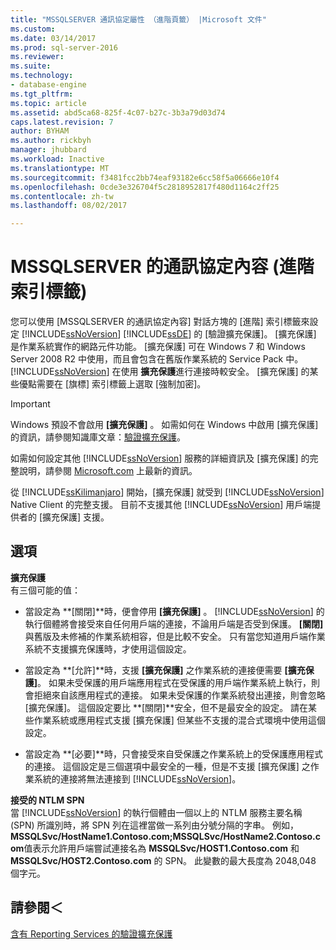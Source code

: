 ```yaml
---
title: "MSSQLSERVER 通訊協定屬性 （進階頁籤） |Microsoft 文件"
ms.custom: 
ms.date: 03/14/2017
ms.prod: sql-server-2016
ms.reviewer: 
ms.suite: 
ms.technology:
- database-engine
ms.tgt_pltfrm: 
ms.topic: article
ms.assetid: abd5ca68-825f-4c07-b27c-3b3a79d03d74
caps.latest.revision: 7
author: BYHAM
ms.author: rickbyh
manager: jhubbard
ms.workload: Inactive
ms.translationtype: MT
ms.sourcegitcommit: f3481fcc2bb74eaf93182e6cc58f5a06666e10f4
ms.openlocfilehash: 0cde3e326704f5c2818952817f480d1164c2ff25
ms.contentlocale: zh-tw
ms.lasthandoff: 08/02/2017

---
```

# MSSQLSERVER 的通訊協定內容 (進階索引標籤)
  您可以使用 [MSSQLSERVER 的通訊協定內容] 對話方塊的 [進階] 索引標籤來設定 [!INCLUDE[ssNoVersion](../../includes/ssnoversion-md.md)] [!INCLUDE[ssDE](../../includes/ssde-md.md)] 的 [驗證擴充保護]。 [擴充保護] 是作業系統實作的網路元件功能。 [擴充保護] 可在 Windows 7 和 Windows Server 2008 R2 中使用，而且會包含在舊版作業系統的 Service Pack 中。 [!INCLUDE[ssNoVersion](../../includes/ssnoversion-md.md)] 在使用 **擴充保護**進行連接時較安全。 [擴充保護] 的某些優點需要在 [旗標] 索引標籤上選取 [強制加密]。  
  
> [!IMPORTANT]  
>  Windows 預設不會啟用 **[擴充保護]** 。 如需如何在 Windows 中啟用 [擴充保護] 的資訊，請參閱知識庫文章：[驗證擴充保護](http://go.microsoft.com/fwlink/?LinkId=178431)。  
  
 如需如何設定其他 [!INCLUDE[ssNoVersion](../../includes/ssnoversion-md.md)] 服務的詳細資訊及 [擴充保護] 的完整說明，請參閱 [Microsoft.com](http://go.microsoft.com/fwlink/?LinkId=177752) 上最新的資訊。  
  
 從 [!INCLUDE[ssKilimanjaro](../../includes/sskilimanjaro-md.md)] 開始，[擴充保護] 就受到 [!INCLUDE[ssNoVersion](../../includes/ssnoversion-md.md)] Native Client 的完整支援。 目前不支援其他 [!INCLUDE[ssNoVersion](../../includes/ssnoversion-md.md)] 用戶端提供者的 [擴充保護] 支援。  
  
## 選項  
 **擴充保護**  
 有三個可能的值：  
  
-   當設定為 **[關閉]**時，便會停用 **[擴充保護]** 。 [!INCLUDE[ssNoVersion](../../includes/ssnoversion-md.md)] 的執行個體將會接受來自任何用戶端的連接，不論用戶端是否受到保護。 **[關閉]** 與舊版及未修補的作業系統相容，但是比較不安全。 只有當您知道用戶端作業系統不支援擴充保護時，才使用這個設定。  
  
-   當設定為 **[允許]**時，支援 **[擴充保護]** 之作業系統的連接便需要 **[擴充保護]**。 如果未受保護的用戶端應用程式在受保護的用戶端作業系統上執行，則會拒絕來自該應用程式的連接。 如果未受保護的作業系統發出連接，則會忽略 [擴充保護]。 這個設定要比 **[關閉]**安全，但不是最安全的設定。 請在某些作業系統或應用程式支援 [擴充保護] 但某些不支援的混合式環境中使用這個設定。  
  
-   當設定為 **[必要]**時，只會接受來自受保護之作業系統上的受保護應用程式的連接。 這個設定是三個選項中最安全的一種，但是不支援 [擴充保護] 之作業系統的連接將無法連接到 [!INCLUDE[ssNoVersion](../../includes/ssnoversion-md.md)]。  
  
 **接受的 NTLM SPN**  
 當 [!INCLUDE[ssNoVersion](../../includes/ssnoversion-md.md)] 的執行個體由一個以上的 NTLM 服務主要名稱 (SPN) 所識別時，將 SPN 列在這裡當做一系列由分號分隔的字串。 例如， **MSSQLSvc/HostName1.Contoso.com;MSSQLSvc/HostName2.Contoso.com**值表示允許用戶端嘗試連接名為 **MSSQLSvc/HOST1.Contoso.com** 和 **MSSQLSvc/HOST2.Contoso.com** 的 SPN。 此變數的最大長度為 2048,048 個字元。  
  
## 請參閱＜  
 [含有 Reporting Services 的驗證擴充保護](../../reporting-services/security/extended-protection-for-authentication-with-reporting-services.md)  
  
  

